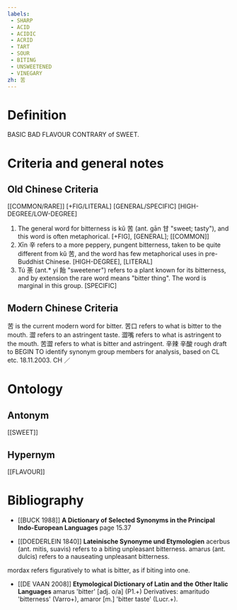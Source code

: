 ```yaml
---
labels: 
 - SHARP
 - ACID
 - ACIDIC
 - ACRID
 - TART
 - SOUR
 - BITING
 - UNSWEETENED
 - VINEGARY
zh: 苦
---
```


# Definition
BASIC BAD FLAVOUR CONTRARY of SWEET.
# Criteria and general notes
## Old Chinese Criteria
[[COMMON/RARE]]
[+FIG/LITERAL]
[GENERAL/SPECIFIC]
[HIGH-DEGREE/LOW-DEGREE]
1. The general word for bitterness is kǔ 苦 (ant. gān 甘 "sweet; tasty"), and this word is often metaphorical.
[+FIG], [GENERAL]; [[COMMON]]
2. Xīn 辛 refers to a more peppery, pungent bitterness, taken to be quite different from kǔ 苦, and the word has few metaphorical uses in pre-Buddhist Chinese.
[HIGH-DEGREE], [LITERAL]
3. Tú 荼 (ant.* yí 飴 "sweetener") refers to a plant known for its bitterness, and by extension the rare word means "bitter thing". The word is marginal in this group.
[SPECIFIC]
## Modern Chinese Criteria
苦 is the current modern word for bitter.
苦口 refers to what is bitter to the mouth.
澀 refers to an astringent taste.
澀嘴 refers to what is astringent to the mouth.
苦澀 refers to what is bitter and astringent.
辛辣
辛酸
rough draft to BEGIN TO identify synonym group members for analysis, based on CL etc. 18.11.2003. CH ／
# Ontology

## Antonym
[[SWEET]]
## Hypernym
[[FLAVOUR]]
# Bibliography
- [[BUCK 1988]]
**A Dictionary of Selected Synonyms in the Principal Indo-European Languages** page 15.37

- [[DOEDERLEIN 1840]]
**Lateinische Synonyme und Etymologien** 
acerbus (ant. mitis, suavis) refers to a biting unpleasant bitterness.
amarus (ant. dulcis) refers to a nauseating unpleasant bitterness.

mordax refers figuratively to what is bitter, as if biting into one.
- [[DE VAAN 2008]]
**Etymological Dictionary of Latin and the Other Italic Languages** 
amarus 'bitter' [adj. o/a] (P1.+)
Derivatives: amaritudo 'bitterness' (Varro+), amaror [m.] 'bitter taste' (Lucr.+).